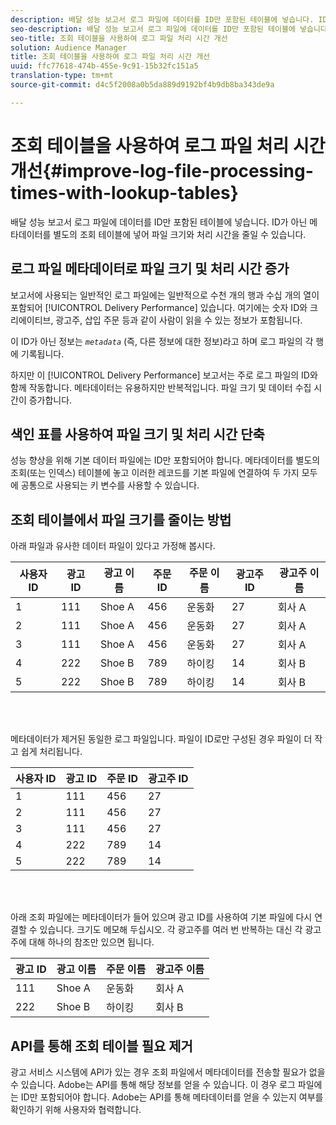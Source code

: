 ```yaml
---
description: 배달 성능 보고서 로그 파일에 데이터를 ID만 포함된 테이블에 넣습니다. ID가 아닌 메타데이터를 별도의 조회 테이블에 넣어 파일 크기와 처리 시간을 줄일 수 있습니다.
seo-description: 배달 성능 보고서 로그 파일에 데이터를 ID만 포함된 테이블에 넣습니다. ID가 아닌 메타데이터를 별도의 조회 테이블에 넣어 파일 크기와 처리 시간을 줄일 수 있습니다.
seo-title: 조회 테이블을 사용하여 로그 파일 처리 시간 개선
solution: Audience Manager
title: 조회 테이블을 사용하여 로그 파일 처리 시간 개선
uuid: ffc77618-474b-455e-9c91-15b32fc151a5
translation-type: tm+mt
source-git-commit: d4c5f2008a0b5da889d9192bf4b9db8ba343de9a

---
```



# 조회 테이블을 사용하여 로그 파일 처리 시간 개선{#improve-log-file-processing-times-with-lookup-tables}

배달 성능 보고서 로그 파일에 데이터를 ID만 포함된 테이블에 넣습니다. ID가 아닌 메타데이터를 별도의 조회 테이블에 넣어 파일 크기와 처리 시간을 줄일 수 있습니다.

<!-- 

c_lookup_tables.xml

 -->

## 로그 파일 메타데이터로 파일 크기 및 처리 시간 증가

보고서에 사용되는 일반적인 로그 파일에는 일반적으로 수천 개의 행과 수십 개의 열이 포함되어 [!UICONTROL Delivery Performance] 있습니다. 여기에는 숫자 ID와 크리에이티브, 광고주, 삽입 주문 등과 같이 사람이 읽을 수 있는 정보가 포함됩니다.

이 ID가 아닌 정보는 *`metadata`* (즉, 다른 정보에 대한 정보)라고 하며 로그 파일의 각 행에 기록됩니다.

하지만 이 [!UICONTROL Delivery Performance] 보고서는 주로 로그 파일의 ID와 함께 작동합니다. 메타데이터는 유용하지만 반복적입니다. 파일 크기 및 데이터 수집 시간이 증가합니다.

## 색인 표를 사용하여 파일 크기 및 처리 시간 단축

성능 향상을 위해 기본 데이터 파일에는 ID만 포함되어야 합니다. 메타데이터를 별도의 조회(또는 인덱스) 테이블에 놓고 이러한 레코드를 기본 파일에 연결하여 두 가지 모두에 공통으로 사용되는 키 변수를 사용할 수 있습니다.

## 조회 테이블에서 파일 크기를 줄이는 방법

아래 파일과 유사한 데이터 파일이 있다고 가정해 봅시다.

| 사용자 ID | 광고 ID | 광고 이름 | 주문 ID | 주문 이름 | 광고주 ID | 광고주 이름 |
|---|---|---|---|---|---|---|
| 1 | 111 | Shoe A | 456 | 운동화 | 27 | 회사 A |
| 2 | 111 | Shoe A | 456 | 운동화 | 27 | 회사 A |
| 3 | 111 | Shoe A | 456 | 운동화 | 27 | 회사 A |
| 4 | 222 | Shoe B | 789 | 하이킹 | 14 | 회사 B |
| 5 | 222 | Shoe B | 789 | 하이킹 | 14 | 회사 B |

<br> 

메타데이터가 제거된 동일한 로그 파일입니다. 파일이 ID로만 구성된 경우 파일이 더 작고 쉽게 처리됩니다.

| 사용자 ID | 광고 ID | 주문 ID | 광고주 ID |
|---|---|---|---|
| 1 | 111 | 456 | 27 |
| 2 | 111 | 456 | 27 |
| 3 | 111 | 456 | 27 |
| 4 | 222 | 789 | 14 |
| 5 | 222 | 789 | 14 |

<br> 

아래 조회 파일에는 메타데이터가 들어 있으며 광고 ID를 사용하여 기본 파일에 다시 연결할 수 있습니다. 크기도 메모해 두십시오. 각 광고주를 여러 번 반복하는 대신 각 광고주에 대해 하나의 참조만 있으면 됩니다.

| 광고 ID | 광고 이름 | 주문 이름 | 광고주 이름 |
|---|---|---|---|
| 111 | Shoe A | 운동화 | 회사 A |
| 222 | Shoe B | 하이킹 | 회사 B |

## API를 통해 조회 테이블 필요 제거

광고 서비스 시스템에 API가 있는 경우 조회 파일에서 메타데이터를 전송할 필요가 없을 수 있습니다. Adobe는 API를 통해 해당 정보를 얻을 수 있습니다. 이 경우 로그 파일에는 ID만 포함되어야 합니다. Adobe는 API를 통해 메타데이터를 얻을 수 있는지 여부를 확인하기 위해 사용자와 협력합니다.